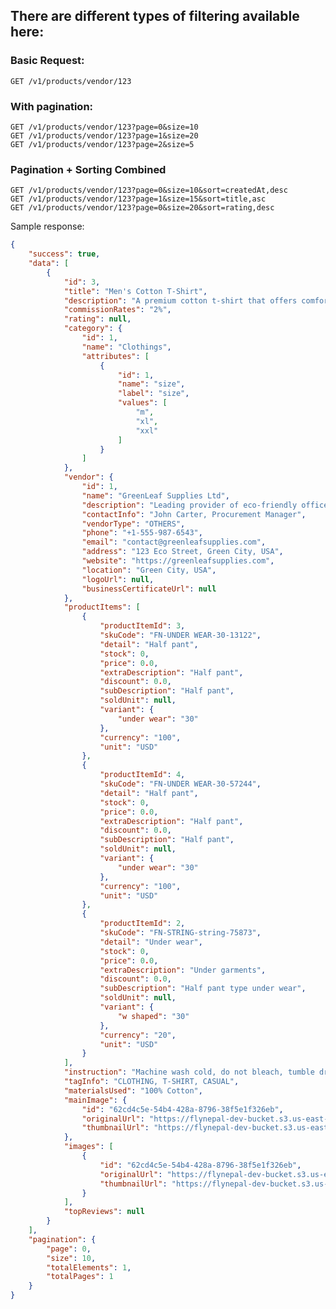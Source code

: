 ## There are different types of filtering available here:

### Basic Request: 
``` GET /v1/products/vendor/123 ```

### With pagination: 
```
GET /v1/products/vendor/123?page=0&size=10
GET /v1/products/vendor/123?page=1&size=20
GET /v1/products/vendor/123?page=2&size=5
```

### Pagination + Sorting Combined
```
GET /v1/products/vendor/123?page=0&size=10&sort=createdAt,desc
GET /v1/products/vendor/123?page=1&size=15&sort=title,asc
GET /v1/products/vendor/123?page=0&size=20&sort=rating,desc
```

Sample response:

```json
{
    "success": true,
    "data": [
        {
            "id": 3,
            "title": "Men's Cotton T-Shirt",
            "description": "A premium cotton t-shirt that offers comfort and durability for everyday wear.",
            "commissionRates": "2%",
            "rating": null,
            "category": {
                "id": 1,
                "name": "Clothings",
                "attributes": [
                    {
                        "id": 1,
                        "name": "size",
                        "label": "size",
                        "values": [
                            "m",
                            "xl",
                            "xxl"
                        ]
                    }
                ]
            },
            "vendor": {
                "id": 1,
                "name": "GreenLeaf Supplies Ltd",
                "description": "Leading provider of eco-friendly office and packaging supplies with a focus on sustainability and quality.",
                "contactInfo": "John Carter, Procurement Manager",
                "vendorType": "OTHERS",
                "phone": "+1-555-987-6543",
                "email": "contact@greenleafsupplies.com",
                "address": "123 Eco Street, Green City, USA",
                "website": "https://greenleafsupplies.com",
                "location": "Green City, USA",
                "logoUrl": null,
                "businessCertificateUrl": null
            },
            "productItems": [
                {
                    "productItemId": 3,
                    "skuCode": "FN-UNDER WEAR-30-13122",
                    "detail": "Half pant",
                    "stock": 0,
                    "price": 0.0,
                    "extraDescription": "Half pant",
                    "discount": 0.0,
                    "subDescription": "Half pant",
                    "soldUnit": null,
                    "variant": {
                        "under wear": "30"
                    },
                    "currency": "100",
                    "unit": "USD"
                },
                {
                    "productItemId": 4,
                    "skuCode": "FN-UNDER WEAR-30-57244",
                    "detail": "Half pant",
                    "stock": 0,
                    "price": 0.0,
                    "extraDescription": "Half pant",
                    "discount": 0.0,
                    "subDescription": "Half pant",
                    "soldUnit": null,
                    "variant": {
                        "under wear": "30"
                    },
                    "currency": "100",
                    "unit": "USD"
                },
                {
                    "productItemId": 2,
                    "skuCode": "FN-STRING-string-75873",
                    "detail": "Under wear",
                    "stock": 0,
                    "price": 0.0,
                    "extraDescription": "Under garments",
                    "discount": 0.0,
                    "subDescription": "Half pant type under wear",
                    "soldUnit": null,
                    "variant": {
                        "w shaped": "30"
                    },
                    "currency": "20",
                    "unit": "USD"
                }
            ],
            "instruction": "Machine wash cold, do not bleach, tumble dry low.",
            "tagInfo": "CLOTHING, T-SHIRT, CASUAL",
            "materialsUsed": "100% Cotton",
            "mainImage": {
                "id": "62cd4c5e-54b4-428a-8796-38f5e1f326eb",
                "originalUrl": "https://flynepal-dev-bucket.s3.us-east-2.amazonaws.com/others/abcd/pant_9cad5d36.jpg",
                "thumbnailUrl": "https://flynepal-dev-bucket.s3.us-east-2.amazonaws.com/others/abcd/thumbnails/pant_9cad5d36.jpg"
            },
            "images": [
                {
                    "id": "62cd4c5e-54b4-428a-8796-38f5e1f326eb",
                    "originalUrl": "https://flynepal-dev-bucket.s3.us-east-2.amazonaws.com/others/abcd/pant_9cad5d36.jpg",
                    "thumbnailUrl": "https://flynepal-dev-bucket.s3.us-east-2.amazonaws.com/others/abcd/thumbnails/pant_9cad5d36.jpg"
                }
            ],
            "topReviews": null
        }
    ],
    "pagination": {
        "page": 0,
        "size": 10,
        "totalElements": 1,
        "totalPages": 1
    }
}
```
